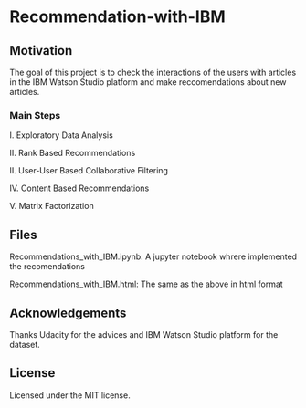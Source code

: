 # Recommendation-with-IBM

## Motivation
The goal of this project is to check the interactions of the users with articles in the IBM Watson Studio platform and make reccomendations about new articles.
### Main Steps
I. Exploratory Data Analysis 

II. Rank Based Recommendations 

II. User-User Based Collaborative Filtering 

IV. Content Based Recommendations 

V. Matrix Factorization

## Files
Recommendations_with_IBM.ipynb: A jupyter notebook whrere implemented the recomendations

Recommendations_with_IBM.html: The same as the above in html format

## Acknowledgements
Thanks Udacity for the advices and IBM Watson Studio platform for the dataset.

## License
Licensed under the MIT license.
